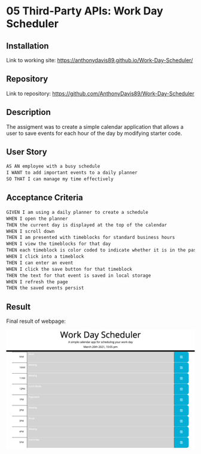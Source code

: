 # 05 Third-Party APIs: Work Day Scheduler

## Installation

Link to working site:
<https://anthonydavis89.github.io/Work-Day-Scheduler/>

## Repository

Link to repository:
<https://github.com/AnthonyDavis89/Work-Day-Scheduler>

## Description

The assigment was to create a simple calendar application that allows a user to save events for each hour of the day by modifying starter code.

## User Story

```md
AS AN employee with a busy schedule
I WANT to add important events to a daily planner
SO THAT I can manage my time effectively
```

## Acceptance Criteria

```md
GIVEN I am using a daily planner to create a schedule
WHEN I open the planner
THEN the current day is displayed at the top of the calendar
WHEN I scroll down
THEN I am presented with timeblocks for standard business hours
WHEN I view the timeblocks for that day
THEN each timeblock is color coded to indicate whether it is in the past, present, or future
WHEN I click into a timeblock
THEN I can enter an event
WHEN I click the save button for that timeblock
THEN the text for that event is saved in local storage
WHEN I refresh the page
THEN the saved events persist
```

## Result

Final result of webpage:

![Final result of webpage](./Assets/screencapture-127-0-0-1-5500-index-html-2021-03-20-22_09_40.png)
